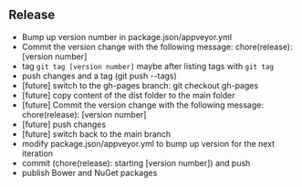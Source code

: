 ## Release
- Bump up version number in package.json/appveyor.yml
- Commit the version change with the following message: chore(release): [version number]
- tag `git tag [version number]` maybe after listing tags with `git tag`
- push changes and a tag (git push --tags)
- [future] switch to the gh-pages branch: git checkout gh-pages
- [future] copy content of the dist folder to the main folder
- [future] Commit the version change with the following message: chore(release): [version number]
- [future] push changes
- [future] switch back to the main branch
- modify package.json/appveyor.yml to bump up version for the next iteration
- commit (chore(release): starting [version number]) and push
- publish Bower and NuGet packages
